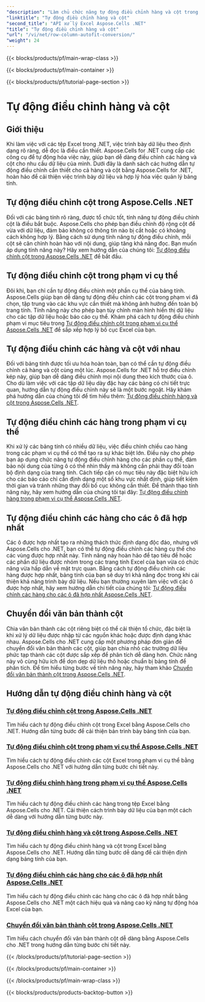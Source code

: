 ```yaml
---
"description": "Làm chủ chức năng tự động điều chỉnh hàng và cột trong Excel với Aspose.Cells cho .NET. Cải thiện khả năng hiển thị dữ liệu với hướng dẫn từng bước để có bảng tính rõ ràng, chuyên nghiệp."
"linktitle": "Tự động điều chỉnh hàng và cột"
"second_title": "API xử lý Excel Aspose.Cells .NET"
"title": "Tự động điều chỉnh hàng và cột"
"url": "/vi/net/row-column-autofit-conversion/"
"weight": 24
---
```


{{< blocks/products/pf/main-wrap-class >}}

{{< blocks/products/pf/main-container >}}

{{< blocks/products/pf/tutorial-page-section >}}

# Tự động điều chỉnh hàng và cột

## Giới thiệu

Khi làm việc với các tệp Excel trong .NET, việc trình bày dữ liệu theo định dạng rõ ràng, dễ đọc là điều cần thiết. Aspose.Cells for .NET cung cấp các công cụ để tự động hóa việc này, giúp bạn dễ dàng điều chỉnh các hàng và cột cho nhu cầu dữ liệu của mình. Dưới đây là danh sách các hướng dẫn tự động điều chỉnh cần thiết cho cả hàng và cột bằng Aspose.Cells for .NET, hoàn hảo để cải thiện việc trình bày dữ liệu và hợp lý hóa việc quản lý bảng tính.

## Tự động điều chỉnh cột trong Aspose.Cells .NET
Đối với các bảng tính rõ ràng, được tổ chức tốt, tính năng tự động điều chỉnh cột là điều bắt buộc. Aspose.Cells cho phép bạn điều chỉnh độ rộng cột để vừa với dữ liệu, đảm bảo không có thông tin nào bị cắt hoặc có khoảng cách không hợp lý. Bằng cách sử dụng tính năng tự động điều chỉnh, mỗi cột sẽ căn chỉnh hoàn hảo với nội dung, giúp tăng khả năng đọc. Bạn muốn áp dụng tính năng này? Hãy xem hướng dẫn của chúng tôi: [Tự động điều chỉnh cột trong Aspose.Cells .NET](./autofit-column-aspose-cells/) để bắt đầu.

## Tự động điều chỉnh cột trong phạm vi cụ thể
Đôi khi, bạn chỉ cần tự động điều chỉnh một phần cụ thể của bảng tính. Aspose.Cells giúp bạn dễ dàng tự động điều chỉnh các cột trong phạm vi đã chọn, tập trung vào các khu vực cần thiết mà không ảnh hưởng đến toàn bộ trang tính. Tính năng này cho phép bạn tùy chỉnh màn hình hiển thị dữ liệu cho các tập dữ liệu hoặc báo cáo cụ thể. Khám phá cách tự động điều chỉnh phạm vi mục tiêu trong [Tự động điều chỉnh cột trong phạm vi cụ thể Aspose.Cells .NET](./autofit-column-specific-range/) để sắp xếp hợp lý bố cục Excel của bạn.

## Tự động điều chỉnh các hàng và cột với nhau
Đối với bảng tính được tối ưu hóa hoàn toàn, bạn có thể cần tự động điều chỉnh cả hàng và cột cùng một lúc. Aspose.Cells for .NET hỗ trợ điều chỉnh kép này, giúp bạn dễ dàng điều chỉnh mọi nội dung theo kích thước của ô. Cho dù làm việc với các tập dữ liệu dày đặc hay các bảng có chi tiết trực quan, hướng dẫn tự động điều chỉnh này sẽ là một bước ngoặt. Hãy khám phá hướng dẫn của chúng tôi để tìm hiểu thêm: [Tự động điều chỉnh hàng và cột trong Aspose.Cells .NET](./autofit-rows-columns/).

## Tự động điều chỉnh các hàng trong phạm vi cụ thể
Khi xử lý các bảng tính có nhiều dữ liệu, việc điều chỉnh chiều cao hàng trong các phạm vi cụ thể có thể tạo ra sự khác biệt lớn. Điều này cho phép bạn áp dụng chức năng tự động điều chỉnh hàng cho các phần cụ thể, đảm bảo nội dung của từng ô có thể nhìn thấy mà không cần phải thay đổi toàn bộ định dạng của trang tính. Cách tiếp cận có mục tiêu này đặc biệt hữu ích cho các báo cáo chỉ cần định dạng một số khu vực nhất định, giúp tiết kiệm thời gian và tránh những thay đổi bố cục không cần thiết. Để thành thạo tính năng này, hãy xem hướng dẫn của chúng tôi tại đây: [Tự động điều chỉnh hàng trong phạm vi cụ thể Aspose.Cells .NET](./autofit-row-specific-range/).

## Tự động điều chỉnh các hàng cho các ô đã hợp nhất
Các ô được hợp nhất tạo ra những thách thức định dạng độc đáo, nhưng với Aspose.Cells cho .NET, bạn có thể tự động điều chỉnh các hàng cụ thể cho các vùng được hợp nhất này. Tính năng này hoàn hảo để tạo tiêu đề hoặc các phần dữ liệu được nhóm trong các trang tính Excel của bạn vừa có chức năng vừa hấp dẫn về mặt trực quan. Bằng cách tự động điều chỉnh các hàng được hợp nhất, bảng tính của bạn sẽ duy trì khả năng đọc trong khi cải thiện khả năng trình bày dữ liệu. Nếu bạn thường xuyên làm việc với các ô được hợp nhất, hãy xem hướng dẫn chi tiết của chúng tôi: [Tự động điều chỉnh các hàng cho các ô đã hợp nhất Aspose.Cells .NET](./autofit-rows-merged-cells/).

## Chuyển đổi văn bản thành cột
Chia văn bản thành các cột riêng biệt có thể cải thiện tổ chức, đặc biệt là khi xử lý dữ liệu được nhập từ các nguồn khác hoặc được định dạng khác nhau. Aspose.Cells cho .NET cung cấp một phương pháp đơn giản để chuyển đổi văn bản thành các cột, giúp bạn chia nhỏ các trường dữ liệu phức tạp thành các cột được sắp xếp để phân tích dễ dàng hơn. Chức năng này vô cùng hữu ích để dọn dẹp dữ liệu thô hoặc chuẩn bị bảng tính để phân tích. Để tìm hiểu từng bước về tính năng này, hãy tham khảo [Chuyển đổi văn bản thành cột trong Aspose.Cells .NET](./convert-text-to-columns/).

## Hướng dẫn tự động điều chỉnh hàng và cột
### [Tự động điều chỉnh cột trong Aspose.Cells .NET](./autofit-column-aspose-cells/)
Tìm hiểu cách tự động điều chỉnh cột trong Excel bằng Aspose.Cells cho .NET. Hướng dẫn từng bước để cải thiện bản trình bày bảng tính của bạn.
### [Tự động điều chỉnh cột trong phạm vi cụ thể Aspose.Cells .NET](./autofit-column-specific-range/)
Tìm hiểu cách tự động điều chỉnh các cột Excel trong phạm vi cụ thể bằng Aspose.Cells cho .NET với hướng dẫn từng bước chi tiết này.
### [Tự động điều chỉnh hàng trong phạm vi cụ thể Aspose.Cells .NET](./autofit-row-specific-range/)
Tìm hiểu cách tự động điều chỉnh các hàng trong tệp Excel bằng Aspose.Cells cho .NET. Cải thiện cách trình bày dữ liệu của bạn một cách dễ dàng với hướng dẫn từng bước này.
### [Tự động điều chỉnh hàng và cột trong Aspose.Cells .NET](./autofit-rows-columns/)
Tìm hiểu cách tự động điều chỉnh hàng và cột trong Excel bằng Aspose.Cells cho .NET. Hướng dẫn từng bước dễ dàng để cải thiện định dạng bảng tính của bạn.
### [Tự động điều chỉnh các hàng cho các ô đã hợp nhất Aspose.Cells .NET](./autofit-rows-merged-cells/)
Tìm hiểu cách tự động điều chỉnh các hàng cho các ô đã hợp nhất bằng Aspose.Cells cho .NET một cách hiệu quả và nâng cao kỹ năng tự động hóa Excel của bạn.
### [Chuyển đổi văn bản thành cột trong Aspose.Cells .NET](./convert-text-to-columns/)
Tìm hiểu cách chuyển đổi văn bản thành cột dễ dàng bằng Aspose.Cells cho .NET trong hướng dẫn từng bước chi tiết này.

{{< /blocks/products/pf/tutorial-page-section >}}

{{< /blocks/products/pf/main-container >}}

{{< /blocks/products/pf/main-wrap-class >}}

{{< blocks/products/products-backtop-button >}}